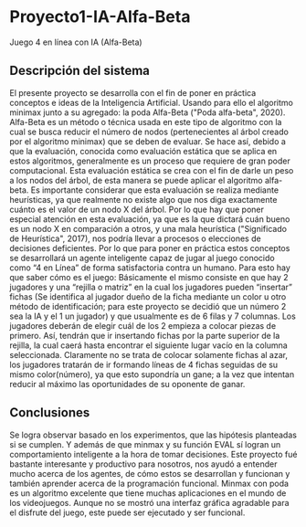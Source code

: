 # Proyecto1-IA-Alfa-Beta
Juego 4 en línea con IA (Alfa-Beta)

## Descripción del sistema

El presente proyecto se desarrolla con el fin de poner en práctica conceptos e ideas de la Inteligencia Artificial. Usando para ello el algoritmo minimax junto a su agregado: la poda Alfa-Beta ("Poda alfa-beta", 2020). Alfa-Beta es un método o técnica usada en este tipo de algoritmo con la cual se busca reducir el número de nodos (pertenecientes al árbol creado por el algoritmo minimax) que se deben de evaluar. Se hace así, debido a que la evaluación, conocida como evaluación estática que se aplica en estos algoritmos, generalmente es un proceso que requiere de gran poder computacional.
Esta evaluación estática se crea con el fin de darle un peso a los nodos del árbol, de esta manera se puede aplicar el algoritmo alfa-beta. Es importante considerar que esta evaluación se realiza mediante heurísticas, ya que realmente no existe algo que nos diga exactamente cuánto es el valor de un nodo X del árbol. Por lo que hay que poner especial atención en esta evaluación, ya que es la que dictará cuán bueno es un nodo X en comparación a otros, y una mala heurística ("Significado de Heurística", 2017), nos podría
llevar a procesos o elecciones de decisiones deficientes. Por lo que para poner en práctica estos conceptos se desarrollará un agente inteligente capaz de jugar al juego conocido como “4 en Línea” de forma satisfactoria contra un humano. Para esto hay que saber cómo es el juego: Básicamente el mismo consiste en que hay 2 jugadores y una “rejilla o matriz” en la cual los jugadores pueden “insertar” fichas (Se identifica al jugador dueño de la ficha mediante un color u otro método de identificación; para este proyecto se decidió que un número 2 sea la IA y el 1 un jugador) y que usualmente es de 6 filas y 7 columnas. Los jugadores deberán de elegir cuál de los 2 empieza a colocar piezas de primero. Así, tendrán que ir insertando fichas por la parte superior de la rejilla, la cual caerá hasta encontrar el siguiente lugar vacío en la columna seleccionada. Claramente no se trata de
colocar solamente fichas al azar, los jugadores tratarán de ir formando líneas de 4 fichas seguidas de su mismo color(número), ya que esto supondría un gane; a la vez que intentan reducir al máximo las oportunidades de su oponente de ganar.

## Conclusiones
Se logra observar basado en los experimentos, que las hipótesis planteadas si se cumplen. Y además de que minmax y su función EVAL sí logran un comportamiento inteligente a la hora de tomar decisiones.
Este proyecto fué bastante interesante y productivo para nosotros, nos ayudó a entender mucho acerca de los agentes, de cómo estos se desarrollan y funcionan y también aprender acerca de la programación funcional.
Minmax con poda es un algoritmo excelente que tiene muchas aplicaciones en el mundo de los videojuegos. Aunque no se mostró una interfaz gráfica agradable para el disfrute del juego, este puede ser ejecutado y ser funcional.

